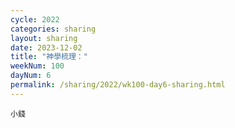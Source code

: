 ```yaml
---
cycle: 2022
categories: sharing
layout: sharing
date: 2023-12-02
title: "神學梳理："
weekNum: 100
dayNum: 6
permalink: /sharing/2022/wk100-day6-sharing.html
---
```


[](https://eccseattle.github.io/media/sharing/2022/wk100/2023-12-02-bin.m4a)

`小錢`
